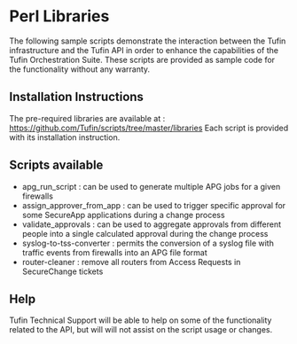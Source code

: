 Perl Libraries
==============

The following sample scripts demonstrate the interaction between the Tufin infrastructure and the Tufin API in order to enhance the capabilities of the Tufin Orchestration Suite.
These scripts are provided as sample code for the functionality without any warranty.


Installation Instructions
-------------------------
The pre-required libraries are available at : https://github.com/Tufin/scripts/tree/master/libraries
Each script is provided with its installation instruction.


Scripts available
-----------------
 - apg_run_script           : can be used to generate multiple APG jobs for a given firewalls
 - assign_approver_from_app : can be used to trigger specific approval for some SecureApp applications during a change process
 - validate_approvals       : can be used to aggregate approvals from different people into a single calculated approval during the change process
 - syslog-to-tss-converter  : permits the conversion of a syslog file with traffic events from firewalls into an APG file format
 - router-cleaner           : remove all routers from Access Requests in SecureChange tickets


Help
----
Tufin Technical Support will be able to help on some of the functionality related to the API, but will will not assist on the script usage or changes.
